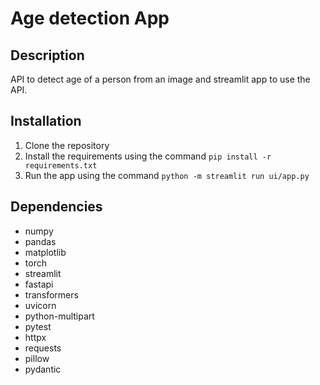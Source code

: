 # Age detection App

## Description
API to detect age of a person from an image and streamlit app to use the API.

## Installation

1. Clone the repository
2. Install the requirements using the command `pip install -r requirements.txt`
3. Run the app using the command `python -m streamlit run ui/app.py`

## Dependencies

- numpy
- pandas
- matplotlib
- torch
- streamlit
- fastapi
- transformers
- uvicorn
- python-multipart
- pytest
- httpx
- requests
- pillow
- pydantic
